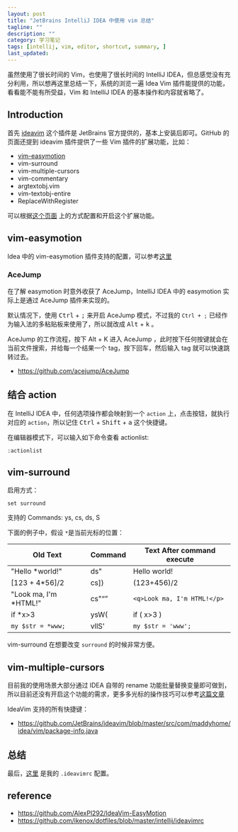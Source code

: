 ```yaml
---
layout: post
title: "JetBrains IntelliJ IDEA 中使用 vim 总结"
tagline: ""
description: ""
category: 学习笔记
tags: [intellij, vim, editor, shortcut, summary, ]
last_updated:
---
```


虽然使用了很长时间的 Vim，也使用了很长时间的 IntelliJ IDEA，但总感觉没有充分利用，所以想再这里总结一下，系统的浏览一遍 Idea Vim 插件能提供的功能，看看能不能有所受益，Vim 和 IntelliJ IDEA 的基本操作和内容就省略了。

## Introduction
首先 [ideavim](https://github.com/JetBrains/ideavim) 这个插件是 JetBrains 官方提供的，基本上安装后即可。GitHub 的页面还提到 ideavim 插件提供了一些 Vim 插件的扩展功能，比如：

- [vim-easymotion](https://github.com/easymotion/vim-easymotion)
- vim-surround
- vim-multiple-cursors
- vim-commentary
- argtextobj.vim
- vim-textobj-entire
- ReplaceWithRegister

可以根据[这个页面](https://github.com/JetBrains/ideavim/blob/master/doc/emulated-plugins.md) 上的方式配置和开启这个扩展功能。


## vim-easymotion

Idea 中的 vim-easymotion 插件支持的配置，可以参考[这里](https://github.com/AlexPl292/IdeaVim-EasyMotion#supported-commands)

### AceJump
在了解 easymotion 时意外收获了 AceJump，IntelliJ IDEA 中的 easymotion 实际上是通过 AceJump 插件来实现的。

默认情况下，使用 <kbd>Ctrl</kbd> + <kbd>;</kbd> 来开启 AceJump 模式，不过我的 `Ctrl + ;` 已经作为输入法的多粘贴板来使用了，所以就改成 <kbd>Alt</kbd> + <kbd>k</kbd> 。

AceJump 的工作流程，按下 Alt + K 进入 AceJump ，此时按下任何按键就会在当前文件搜索，并给每一个结果一个 tag，按下回车，然后输入 tag 就可以快速跳转过去。


- <https://github.com/acejump/AceJump>


## 结合 action
在 IntelliJ IDEA 中，任何选项操作都会映射到一个 `action` 上，点击按钮，就执行对应的 `action`，所以记住 <kbd>Ctrl</kbd> + <kbd>Shift</kbd> + <kbd>a</kbd> 这个快捷键。

在编辑器模式下，可以输入如下命令查看 actionlist:

	:actionlist

## vim-surround
启用方式：

	set surround

支持的 Commands: ys, cs, ds, S

下面的例子中，假设 `*`是当前光标的位置：

Old Text       | Command |  Text After command execute
---------------|---------|----------------------------
"Hello *world!" | ds"    | Hello world!
[123 + 4*56]/2 | cs])  | (123+456)/2
"Look ma, I'm *HTML!" | cs"<q>  | `<q>Look ma, I'm HTML!</p>`
if *x>3       | ysW(  | if ( x>3 )
`my $str = *www;`   | vllS'  | `my $str = 'www';`

vim-surround 在想要改变 `surround` 的时候非常方便。

## vim-multiple-cursors
目前我的使用场景大部分通过 IDEA 自带的 rename 功能批量替换变量即可做到，所以目前还没有开启这个功能的需求，更多多光标的操作技巧可以参考[这篇文章](https://www.vojtechruzicka.com/intellij-idea-tips-tricks-multiple-cursors/)

IdeaVim 支持的所有快捷键：

- <https://github.com/JetBrains/ideavim/blob/master/src/com/maddyhome/idea/vim/package-info.java>

## 总结

最后，[这里](https://github.com/einverne/dotfiles/blob/master/idea/.ideavimrc) 是我的 `.ideavimrc` 配置。


## reference

- <https://github.com/AlexPl292/IdeaVim-EasyMotion>
- <https://github.com/ikenox/dotfiles/blob/master/intellij/ideavimrc>
